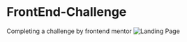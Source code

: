 # FrontEnd-Challenge
Completing a challenge by frontend mentor
![Landing Page](https://user-images.githubusercontent.com/103696869/175830677-3d571963-1920-4a2d-ae4e-2f3a740d15fa.png)
